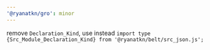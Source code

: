 ```yaml
---
'@ryanatkn/gro': minor
---
```


remove `Declaration_Kind`, use instead `import type {Src_Module_Declaration_Kind} from '@ryanatkn/belt/src_json.js';`
